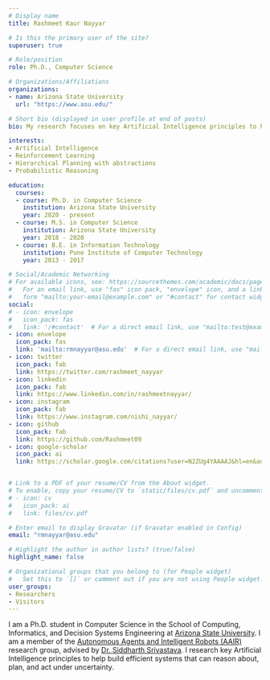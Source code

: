 ```yaml
---
# Display name
title: Rashmeet Kaur Nayyar

# Is this the primary user of the site?
superuser: true

# Role/position
role: Ph.D., Computer Science

# Organizations/Affiliations
organizations:
- name: Arizona State University
  url: "https://www.asu.edu/"

# Short bio (displayed in user profile at end of posts)
bio: My research focuses on key Artificial Intelligence principles to help build efficient systems that can reason about, plan, and act under uncertainty.

interests:
- Artificial Intelligence
- Reinforcement Learning
- Hierarchical Planning with abstractions
- Probabilistic Reasoning

education:
  courses:
  - course: Ph.D. in Computer Science
    institution: Arizona State University
    year: 2020 - present
  - course: M.S. in Computer Science
    institution: Arizona State University
    year: 2018 - 2020
  - course: B.E. in Information Technology
    institution: Pune Institute of Computer Technology
    year: 2013 - 2017

# Social/Academic Networking
# For available icons, see: https://sourcethemes.com/academic/docs/page-builder/#icons
#   For an email link, use "fas" icon pack, "envelope" icon, and a link in the
#   form "mailto:your-email@example.com" or "#contact" for contact widget.
social:
# - icon: envelope
#   icon_pack: fas
#   link: '/#contact'  # For a direct email link, use "mailto:test@example.org".
- icon: envelope
  icon_pack: fas
  link: 'mailto:rmnayyar@asu.edu'  # For a direct email link, use "mailto:test@example.org".
- icon: twitter
  icon_pack: fab
  link: https://twitter.com/rashmeet_nayyar
- icon: linkedin
  icon_pack: fab
  link: https://www.linkedin.com/in/rashmeetnayyar/
- icon: instagram
  icon_pack: fab
  link: https://www.instagram.com/nishi_nayyar/
- icon: github
  icon_pack: fab
  link: https://github.com/Rashmeet09
- icon: google-scholar
  icon_pack: ai
  link: https://scholar.google.com/citations?user=N2ZUg4YAAAAJ&hl=en&authuser=1


# Link to a PDF of your resume/CV from the About widget.
# To enable, copy your resume/CV to `static/files/cv.pdf` and uncomment the lines below.
# - icon: cv
#   icon_pack: ai
#   link: files/cv.pdf

# Enter email to display Gravatar (if Gravatar enabled in Config)
email: "rmnayyar@asu.edu"

# Highlight the author in author lists? (true/false)
highlight_name: false

# Organizational groups that you belong to (for People widget)
#   Set this to `[]` or comment out if you are not using People widget.
user_groups:
- Researchers
- Visitors
---
```


I am a Ph.D. student in Computer Science in the School of Computing, Informatics, and Decision Systems Engineering at [Arizona State University](https://www.asu.edu/). I am a member of the [Autonomous Agents and Intelligent Robots (AAIR)](https://aair-lab.github.io/) research group, advised by [Dr. Siddharth Srivastava](https://www.public.asu.edu/~ssriva43/). I research key Artificial Intelligence principles to help build efficient systems that can reason about, plan, and act under uncertainty.


